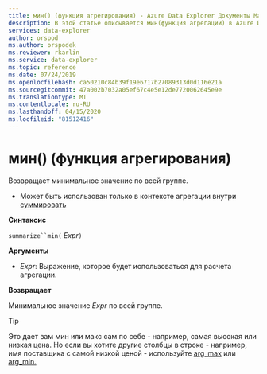 ```yaml
---
title: мин() (функция агрегирования) - Azure Data Explorer Документы Майкрософт
description: В этой статье описывается мин(функция агрегации) в Azure Data Explorer.
services: data-explorer
author: orspod
ms.author: orspodek
ms.reviewer: rkarlin
ms.service: data-explorer
ms.topic: reference
ms.date: 07/24/2019
ms.openlocfilehash: ca50210c84b39f19e6717b27089313d0d116e21a
ms.sourcegitcommit: 47a002b7032a05ef67c4e5e12de7720062645e9e
ms.translationtype: MT
ms.contentlocale: ru-RU
ms.lasthandoff: 04/15/2020
ms.locfileid: "81512416"
---
```

# <a name="min-aggregation-function"></a>мин() (функция агрегирования)

Возвращает минимальное значение по всей группе. 

* Может быть использован только в контексте агрегации внутри [суммировать](summarizeoperator.md)

**Синтаксис**

`summarize``min(` *Expr*`)`

**Аргументы**

* *Expr*: Выражение, которое будет использоваться для расчета агрегации. 

**Возвращает**

Минимальное значение *Expr* по всей группе.
 
> [!TIP]
> Это дает вам мин или макс сам по себе - например, самая высокая или низкая цена. Но если вы хотите другие столбцы в строке - например, имя поставщика с самой низкой ценой - используйте [arg_max](arg-max-aggfunction.md) или [arg_min.](arg-min-aggfunction.md)
